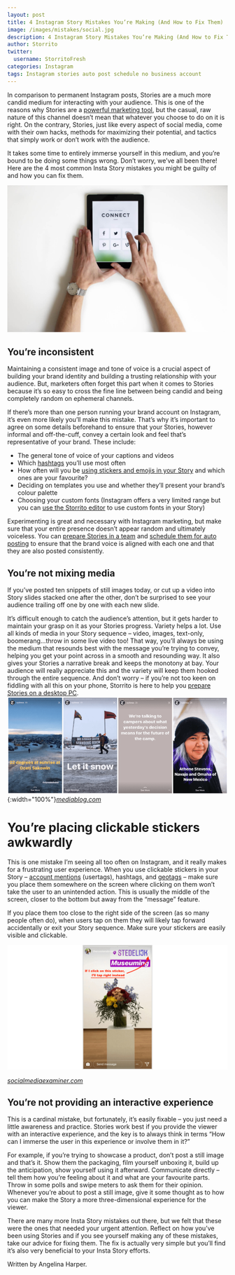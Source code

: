 ```yaml
---
layout: post
title: 4 Instagram Story Mistakes You’re Making (And How to Fix Them)
image: /images/mistakes/social.jpg
description: 4 Instagram Story Mistakes You’re Making (And How to Fix Them)
author: Storrito
twitter:
  username: StorritoFresh
categories: Instagram
tags: Instagram stories auto post schedule no business account
---
```


In comparison to permanent Instagram posts, Stories are a much more candid medium for interacting with your audience. This is one of the reasons why Stories are a [powerful marketing tool](https://blog.storrito.com/instagram/2018/11/15/How-to-create-Insta-Stories-that-can-sell-your-product.html), but the casual, raw nature of this channel doesn’t mean that whatever you choose to do on it is right. On the contrary, Stories, just like every aspect of social media, come with their own hacks, methods for maximizing their potential, and tactics that simply work or don’t work with the audience. 

It takes some time to entirely immerse yourself in this medium, and you’re bound to be doing some things wrong. Don’t worry, we’ve all been there! Here are the 4 most common Insta Story mistakes you might be guilty of and how you can fix them. 

![Storrito](/images/mistakes/social.jpg "Social Media")

<!--more-->

## You’re inconsistent
Maintaining a consistent image and tone of voice is a crucial aspect of building your brand identity and building a trusting relationship with your audience. But, marketers often forget this part when it comes to Stories because it’s so easy to cross the fine line between being candid and being completely random on ephemeral channels. 

If there’s more than one person running your brand account on Instagram, it’s even more likely you’ll make this mistake. That’s why it’s important to agree on some details beforehand to ensure that your Stories, however informal and off-the-cuff, convey a certain look and feel that’s representative of your brand. These include:

+ The general tone of voice of your captions and videos
+ Which [hashtags](https://blog.storrito.com/instagram/2018/10/22/How-to-use-Hashtags-in-your-Instagram-Story.html) you’ll use most often
+ How often will you be [using stickers and emojis in your Story](https://blog.storrito.com/instagram/2018/11/12/Emojis-Interactions-on-Instagram.html) and which ones are your favourite? 
+ Deciding on templates you use and whether they’ll present your brand’s colour palette
+ Choosing your custom fonts (Instagram offers a very limited range but you can [use the Storrito editor](https://app.storrito.com/#/login) to use custom fonts in your Story) 

Experimenting is great and necessary with Instagram marketing, but make sure that your entire presence doesn’t appear random and ultimately voiceless. You can [prepare Stories in a team](https://www.youtube.com/watch?v=fPFK5EBdjf8&t=1s) and [schedule them for auto posting](https://blog.storrito.com/instagram/2018/11/26/auto-post-to-your-instagram-story-no-business-account-required.html) to ensure that the brand voice is aligned with each one and that they are also posted consistently. 

## You’re not mixing media

If you’ve posted ten snippets of still images today, or cut up a video into Story slides stacked one after the other, don’t be surprised to see your audience trailing off one by one with each new slide.

It’s difficult enough to catch the audience’s attention, but it gets harder to maintain your grasp on it as your Stories progress. Variety helps a lot. Use all kinds of media in your Story sequence – video, images, text-only, boomerang…throw in some live video too! That way, you’ll always be using the medium that resounds best with the message you’re trying to convey, helping you get your point across in a smooth and resounding way. It also gives your Stories a narrative break and keeps the monotony at bay. Your audience will really appreciate this and the variety will keep them hooked through the entire sequence. And don’t worry – if you’re not too keen on fiddling with all this on your phone, Storrito is here to help you [prepare Stories on a desktop PC](https://blog.storrito.com/instagram/2018/11/06/Prepare-Instagram-Story-on-a-PC.html). 
![Storrito](/images/mistakes/rock-instagram.png "Mixing Media in Instagram Story"){:width="100%"}*[mediablog.com](https://mediablog.prnewswire.com/2016/12/08/10-ways-to-captivate-your-audience-with-instagram-stories/)* 

# You’re placing clickable stickers awkwardly

This is one mistake I’m seeing all too often on Instagram, and it really makes for a frustrating user experience. When you use clickable stickers in your Story – [account mentions](https://blog.storrito.com/instagram/2018/05/28/how-to-use-usertags.html) (usertags), hashtags, and [geotags](https://blog.storrito.com/instagram/2018/10/29/How-to-use-Geotags-in-your-Instagram-Story.html) – make sure you place them somewhere on the screen where clicking on them won’t take the user to an unintended action. This is usually the middle of the screen, closer to the bottom but away from the “message” feature. 

If you place them too close to the right side of the screen (as so many people often do), when users tap on them they will likely tap forward accidentally or exit your Story sequence. Make sure your stickers are easily visible and clickable. 

![Storrito](/images/mistakes/placement.jpg "Sticker Placement Mistakes")

*[socialmediaexaminer.com](https://www.socialmediaexaminer.com/how-to-analyze-instagram-stories-with-instagram-insights/)* 


## You’re not providing an interactive experience

This is a cardinal mistake, but fortunately, it’s easily fixable – you just need a little awareness and practice. Stories work best if you provide the viewer with an interactive experience, and the key is to always think in terms “How can I immerse the user in this experience or involve them in it?”

For example, if you’re trying to showcase a product, don’t post a still image and that’s it. Show them the packaging, film yourself unboxing it, build up the anticipation, show yourself using it afterward. Communicate directly – tell them how you’re feeling about it and what are your favourite parts. Throw in some polls and swipe meters to ask them for their opinion. Whenever you’re about to post a still image, give it some thought as to how you can make the Story a more three-dimensional experience for the viewer. 

There are many more Insta Story mistakes out there, but we felt that these were the ones that needed your urgent attention. Reflect on how you’ve been using Stories and if you see yourself making any of these mistakes, take our advice for fixing them. The fix is actually very simple but you’ll find it’s also very beneficial to your Insta Story efforts. 

Written by Angelina Harper.